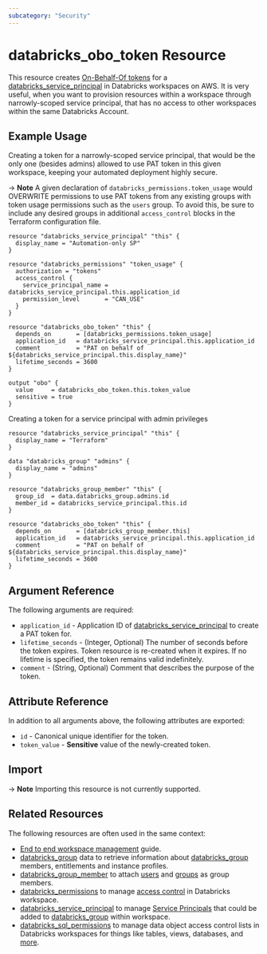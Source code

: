 ```yaml
---
subcategory: "Security"
---
```

# databricks_obo_token Resource

This resource creates [On-Behalf-Of tokens](https://docs.databricks.com/administration-guide/users-groups/service-principals.html#manage-personal-access-tokens-for-a-service-principal) for a [databricks_service_principal](service_principal.md) in Databricks workspaces on AWS. It is very useful, when you want to provision resources within a workspace through narrowly-scoped service principal, that has no access to other workspaces within the same Databricks Account.

## Example Usage

Creating a token for a narrowly-scoped service principal, that would be the only one (besides admins) allowed to use PAT token in this given workspace, keeping your automated deployment highly secure.

-> **Note** A given declaration of `databricks_permissions.token_usage` would OVERWRITE permissions to use PAT tokens from any existing groups with token usage permissions such as the `users` group. To avoid this, be sure to include any desired groups in additional `access_control` blocks in the Terraform configuration file.

```hcl
resource "databricks_service_principal" "this" {
  display_name = "Automation-only SP"
}

resource "databricks_permissions" "token_usage" {
  authorization = "tokens"
  access_control {
    service_principal_name = databricks_service_principal.this.application_id
    permission_level       = "CAN_USE"
  }
}

resource "databricks_obo_token" "this" {
  depends_on       = [databricks_permissions.token_usage]
  application_id   = databricks_service_principal.this.application_id
  comment          = "PAT on behalf of ${databricks_service_principal.this.display_name}"
  lifetime_seconds = 3600
}

output "obo" {
  value     = databricks_obo_token.this.token_value
  sensitive = true
}
```

Creating a token for a service principal with admin privileges

```hcl
resource "databricks_service_principal" "this" {
  display_name = "Terraform"
}

data "databricks_group" "admins" {
  display_name = "admins"
}

resource "databricks_group_member" "this" {
  group_id  = data.databricks_group.admins.id
  member_id = databricks_service_principal.this.id
}

resource "databricks_obo_token" "this" {
  depends_on       = [databricks_group_member.this]
  application_id   = databricks_service_principal.this.application_id
  comment          = "PAT on behalf of ${databricks_service_principal.this.display_name}"
  lifetime_seconds = 3600
}
```

## Argument Reference

The following arguments are required:

* `application_id` - Application ID of [databricks_service_principal](service_principal.md#application_id) to create a PAT token for.
* `lifetime_seconds` - (Integer, Optional) The number of seconds before the token expires. Token resource is re-created when it expires. If no lifetime is specified, the token remains valid indefinitely.
* `comment` - (String, Optional) Comment that describes the purpose of the token.

## Attribute Reference

In addition to all arguments above, the following attributes are exported:

* `id` - Canonical unique identifier for the token.
* `token_value` - **Sensitive** value of the newly-created token.

## Import

-> **Note** Importing this resource is not currently supported.

## Related Resources

The following resources are often used in the same context:

* [End to end workspace management](../guides/workspace-management.md) guide.
* [databricks_group](../data-sources/group.md) data to retrieve information about [databricks_group](group.md) members, entitlements and instance profiles.
* [databricks_group_member](group_member.md) to attach [users](user.md) and [groups](group.md) as group members.
* [databricks_permissions](permissions.md) to manage [access control](https://docs.databricks.com/security/access-control/index.html) in Databricks workspace.
* [databricks_service_principal](service_principal.md) to manage [Service Principals](https://docs.databricks.com/administration-guide/users-groups/service-principals.html) that could be added to [databricks_group](group.md) within workspace.
* [databricks_sql_permissions](sql_permissions.md) to manage data object access control lists in Databricks workspaces for things like tables, views, databases, and [more](https://docs.databricks.com/security/access-control/table-acls/object-privileges.html).
